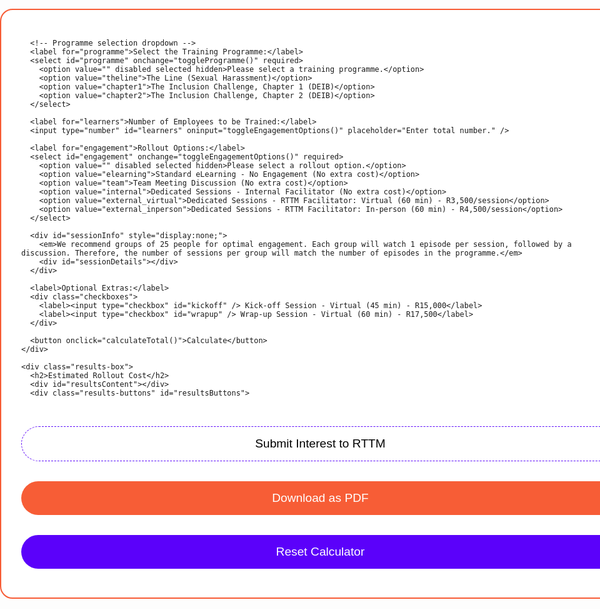 <html lang="en">
<head>
  <meta charset="UTF-8" />
  <meta name="viewport" content="width=device-width, initial-scale=1.0" />
  <title>Estimated Programme Rollout Cost Calculator</title>
  <style>
    body {
      background-color: transparent;
      font-family: 'Montserrat', sans-serif;
      padding: 0rem;
      margin: 0;
      overflow-x: hidden;
    }

    .container {
      display: flex;
      flex-direction: column;
      align-items: flex-start;
      width: 100%;
      max-width: 1600px;
      margin: 0 auto;
      gap: 2rem;
      box-sizing: border-box;
      padding-left: 0;
      padding-right: 0;
    }

    @media (min-width: 1024px) {
      .container {
        flex-direction: row;
        justify-content: space-between;
        align-items: flex-start;
      }
    }

    .calculator {
      background-color: #ffffff;
      border: 2px solid #F75C36;
      border-radius: 20px;
      padding: 2rem;
      width: 1025px;
      box-sizing: border-box;
    }

    .results-box {
      background-color: #F75D36;
      border-radius: 25px;
      padding: 2rem;
      color: white;
      width: 550px;
      display: flex;
      flex-direction: column;
      justify-content: flex-start;
      box-sizing: border-box;
    }

    h1 {
      font-family: 'Montserrat', sans-serif;
      font-weight: 700;
      font-size: 33px;
      text-align: center;
      margin-bottom: 1rem;
      display: none;
    }

    .results-box h2 {
      font-family: 'Montserrat', sans-serif;
      font-weight: 700;
      font-size: 18px;
      text-align: left;
      margin-bottom: 1rem;
    }

    label {
      font-weight: bold;
      font-size: 1.05rem;
      margin-top: 1.5rem;
      display: block;
    }

    select {
      margin-top: 0.5rem;
      width: 100%;
      padding: 0.6rem 1rem;
      font-size: 1rem;
      border: 1px dashed #F87171;
      border-radius: 30px;
      font-family: 'Montserrat', sans-serif;
      background-color: white;
      -webkit-appearance: none;
      -moz-appearance: none;
      appearance: none;
      background: white url('data:image/svg+xml;utf8,<svg fill="%235b01fa" height="20" viewBox="0 0 24 24" width="20" xmlns="http://www.w3.org/2000/svg"><path d="M7 10l5 5 5-5z"/></svg>') no-repeat right 1rem center;
      background-size: 1rem;
      padding-right: 2.5rem;
    }

    input[type="number"] {
      margin-top: 0.5rem;
      width: 100%;
      padding: 0.6rem 1rem;
      font-size: 1rem;
      border: 1px dashed #F87171;
      border-radius: 30px;
      font-family: 'Montserrat', sans-serif;
      background-color: white;
    }

    input[type="number"]::placeholder {
      color: #a6a6a6 !important;
      font-style: italic;
      font-family: 'Montserrat', sans-serif;
    }

    select:invalid {
      color: #a6a6a6 !important;
      font-style: italic;
      font-family: 'Montserrat', sans-serif;
    }

    input[type="number"]:focus,
    select:focus {
      outline: none;
      border: 2px solid #5b01fa;
      color: #000;
      font-style: normal;
    }

    .checkboxes label {
      display: flex;
      align-items: center;
      gap: 0.5rem;
      margin-top: 0.5rem;
      font-weight: 400;
      font-size: 1rem;
    }

    .checkboxes input[type="checkbox"] {
      accent-color: #5b01fa;
      transform: scale(1.2);
    }

    button {
      margin-top: 2rem;
      width: 100%;
      padding: 1rem;
      font-size: 1.2rem;
      background-color: #F75D36;
      color: white;
      border: none;
      border-radius: 30px;
      cursor: pointer;
      font-family: 'Montserrat', sans-serif;
      text-align: center;
    }

    .results-line-item {
      font-size: 0.8rem;
      font-family: 'Montserrat', sans-serif;
      display: flex;
      justify-content: space-between;
      margin: 0.5rem 0;
    }

    .results-line-item span:last-child {
      font-weight: bold;
    }

    .results-box .line {
      border-top: 1px dotted white;
      margin: 1rem 0;
    }

    .total-line {
      font-size: 1rem;
      font-weight: bold;
      display: flex;
      justify-content: space-between;
    }

    .results-buttons {
      margin-top: 0.5rem;
      display: none;
      flex-direction: column;
      gap: 0.05rem !important;
    }

    .results-buttons button {
      border-radius: 20px;
      padding: 0.4rem 0.8rem;
      font-size: 0.8rem;
      font-family: 'Montserrat', sans-serif;
      font-weight: 400;
      text-align: left;
      width: 100%;
    }

    .submit-btn {
      background: white;
      color: #000;
      border: 1px dashed #5b01fa;
    }

    .reset-btn {
      background: #5b01fa;
      color: white;
    }

    #sessionInfo em {
      text-align: center;
      display: block;
      margin-top: 1rem;
      margin-bottom: 1rem;
    }

    .results-note {
      font-size: 0.7rem;
      margin-top: 1rem;
      font-family: 'Montserrat', sans-serif;
    }

    .form-modal {
      display: none;
      position: fixed;
      top: 0;
      left: 0;
      width: 100vw;
      height: 100vh;
      background-color: rgba(0, 0, 0, 0.5);
      justify-content: center;
      align-items: center;
      z-index: 1000;
    }

    .form-content {
      background: white;
      padding: 2rem;
      border-radius: 20px;
      width: 90%;
      max-width: 400px;
      font-family: 'Montserrat', sans-serif;
    }

    .form-content h3 {
      margin-bottom: 1rem;
      font-size: 1.5rem;
    }

    .form-content input,
    .form-content textarea {
      width: 100%;
      padding: 0.5rem;
      margin-bottom: 1rem;
      font-family: 'Montserrat', sans-serif;
      border: 1px solid #ccc;
      border-radius: 10px;
    }

.form-content button[type="submit"] {
  background: #F75D36;
  color: white;
  border: none;
  padding: 0.6rem 1rem;
  border-radius: 10px;
  font-family: 'Montserrat', sans-serif;
  cursor: pointer;
}

.close-form {
  position: absolute;
  top: 1rem;
  right: 1rem;
  font-size: 1.25rem;
  cursor: pointer;
  background: none;
  border: none;
  color: #f05824;
  font-weight: bold;
  z-index: 10;
}

.calculation-line {
  text-align: center;
}

.download-btn {
  background: #ffffff;
  color: #F75D36;
  border: 1px dashed #5b01fa;
  border-radius: 20px;
  padding: 0.4rem 0.8rem;
  font-size: 0.8rem;
  font-family: 'Montserrat', sans-serif;
  font-weight: 400;
  text-align: left;
  width: 100%;
  cursor: pointer;
}
  </style>
    <script src="https://cdnjs.cloudflare.com/ajax/libs/html2pdf.js/0.10.1/html2pdf.bundle.min.js"></script>
</head>
<body>
   <div class="container">
    <div class="calculator">
      <h1>Estimated Programme Rollout Cost Calculator</h1>

      <!-- Programme selection dropdown -->
      <label for="programme">Select the Training Programme:</label>
      <select id="programme" onchange="toggleProgramme()" required>
        <option value="" disabled selected hidden>Please select a training programme.</option>
        <option value="theline">The Line (Sexual Harassment)</option>
        <option value="chapter1">The Inclusion Challenge, Chapter 1 (DEIB)</option>
        <option value="chapter2">The Inclusion Challenge, Chapter 2 (DEIB)</option>
      </select>

      <label for="learners">Number of Employees to be Trained:</label>
      <input type="number" id="learners" oninput="toggleEngagementOptions()" placeholder="Enter total number." />

      <label for="engagement">Rollout Options:</label>
      <select id="engagement" onchange="toggleEngagementOptions()" required>
        <option value="" disabled selected hidden>Please select a rollout option.</option>
        <option value="elearning">Standard eLearning - No Engagement (No extra cost)</option>
        <option value="team">Team Meeting Discussion (No extra cost)</option>
        <option value="internal">Dedicated Sessions - Internal Facilitator (No extra cost)</option>
        <option value="external_virtual">Dedicated Sessions - RTTM Facilitator: Virtual (60 min) - R3,500/session</option>
        <option value="external_inperson">Dedicated Sessions - RTTM Facilitator: In-person (60 min) - R4,500/session</option>
      </select>

      <div id="sessionInfo" style="display:none;">
        <em>We recommend groups of 25 people for optimal engagement. Each group will watch 1 episode per session, followed by a discussion. Therefore, the number of sessions per group will match the number of episodes in the programme.</em>
        <div id="sessionDetails"></div>
      </div>

      <label>Optional Extras:</label>
      <div class="checkboxes">
        <label><input type="checkbox" id="kickoff" /> Kick-off Session - Virtual (45 min) - R15,000</label>
        <label><input type="checkbox" id="wrapup" /> Wrap-up Session - Virtual (60 min) - R17,500</label>
      </div>

      <button onclick="calculateTotal()">Calculate</button>
    </div>

    <div class="results-box">
      <h2>Estimated Rollout Cost</h2>
      <div id="resultsContent"></div>
      <div class="results-buttons" id="resultsButtons">
  <button class="submit-btn">Submit Interest to RTTM</button>
  <button class="download-btn" onclick="downloadPDF()">Download as PDF</button>
  <button class="reset-btn" onclick="window.location.reload()">Reset Calculator</button>
</div>
    </div>
  </div>

<div class="form-modal" id="formModal">
<div class="form-content">
  <h3>Submit Your Interest</h3>
  <form method="POST" action="https://formspree.io/f/YOUR_FORM_ID">
    <input type="text" name="name" placeholder="Your Name" required />
    <input type="email" name="email" placeholder="Your Email" required />
    <input type="text" name="company" placeholder="Company Name" required />
    <input type="text" name="programme" id="formProgramme" placeholder="Programme" readonly />
    <input type="text" name="headcount" id="formHeadcount" placeholder="Total Headcount" readonly />
    <textarea name="summary" id="costSummary" rows="6" readonly></textarea>
    <button type="submit">Send</button>
  </form>
    </div>
  </div>

  <script>
    function toggleProgramme() {
      toggleEngagementOptions();
    }

    function toggleEngagementOptions() {
      const learners = parseInt(document.getElementById("learners").value) || 0;
      const engagement = document.getElementById("engagement").value;
      const programme = document.getElementById("programme").value;
      const sessionInfo = document.getElementById("sessionInfo");
      const sessionDetails = document.getElementById("sessionDetails");

      const episodes = programme === "chapter1" ? 7 : programme === "chapter2" ? 5 : 5;

      if (engagement.startsWith("external") && learners > 0) {
        const groups = Math.ceil(learners / 25);
        const sessions = groups * episodes;
        sessionInfo.style.display = "block";
        sessionDetails.innerHTML = `<p class="calculation-line"><strong>Calculation:</strong> ${learners} learners ÷ 25 pax = ${groups} group(s) × 5 sessions/episodes<br><strong>= ${sessions} sessions</strong></p>`;
      } else {
        sessionInfo.style.display = "none";
        sessionDetails.innerHTML = "";
      }
    }

    function getContentCost(learners, programme) {
      let rate = 450, cap = 3500000;
      if (programme === "chapter1" || programme === "chapter2") {
        cap = 2000000;
        if (learners > 5000) rate = 300;
        else if (learners > 4000) rate = 375;
        else if (learners > 3000) rate = 400;
        else if (learners > 2000) rate = 425;
        else if (learners > 1000) rate = 450;
        else rate = 500;
      }
      const total = learners * rate;
      return Math.min(total, cap);
    }

    function calculateTotal() {
      const learners = parseInt(document.getElementById("learners").value) || 0;
      const engagement = document.getElementById("engagement").value;
      const programme = document.getElementById("programme").value;
      const kickoff = document.getElementById("kickoff").checked;
      const wrapup = document.getElementById("wrapup").checked;

      const contentCost = getContentCost(learners, programme);

      let engagementCost = 0;
      if (engagement.startsWith("external")) {
        const episodes = programme === "chapter1" ? 7 : programme === "chapter2" ? 5 : 5;
        const groups = Math.ceil(learners / 25);
        const sessions = groups * episodes;
        const rate = engagement === "external_virtual" ? 3500 : 4500;
        engagementCost = sessions * rate;
      }

      let resultsHTML = '';
      resultsHTML += `<div class='results-line-item'><span>Content Cost:</span><span>R${contentCost.toLocaleString()}</span></div>`;

      if (engagementCost > 0) {
        resultsHTML += `<div class='results-line-item'><span>Facilitation Cost:</span><span>R${engagementCost.toLocaleString()}</span></div>`;
      }

      if (kickoff) {
        resultsHTML += `<div class='results-line-item'><span>Kick-off Cost:</span><span>R15,000</span></div>`;
      }
      if (wrapup) {
        resultsHTML += `<div class='results-line-item'><span>Wrap-up Cost:</span><span>R17,500</span></div>`;
      }

      const extrasCost = (kickoff ? 15000 : 0) + (wrapup ? 17500 : 0);
      const totalCost = contentCost + engagementCost + extrasCost;

      resultsHTML += `<div class="line"></div>`;
      resultsHTML += `<div class='total-line'><span>Total Estimated Cost</span><span>R${totalCost.toLocaleString()}</span></div>`;
      resultsHTML += `<div class="line"></div>`;
      resultsHTML += `<p class="results-note">This estimated pricing is intended as a guideline only. Final costs may vary based on budget negotiations and the use of different rollout options within the same project.</p>`;

      document.getElementById("resultsContent").innerHTML = resultsHTML;
      document.getElementById("resultsButtons").style.display = "flex";
    }

function showFormWithSummary() {
  const summary = document.getElementById("resultsContent").innerText;
  const programme = document.getElementById("programme").options[document.getElementById("programme").selectedIndex].text;
  const headcount = document.getElementById("learners").value;

  document.getElementById("formProgramme").value = programme;
  document.getElementById("formHeadcount").value = headcount;
  document.getElementById("costSummary").value = summary;
  document.getElementById("formModal").style.display = "flex";
}

    document.querySelector('.submit-btn').addEventListener('click', showFormWithSummary);
  document.getElementById("formModal").addEventListener("click", function (event) {
    const formContent = document.querySelector(".form-content");
    if (!formContent.contains(event.target)) {
      this.style.display = "none";
    }
  });
  </script>
  <script>
function downloadPDF() {
  const element = document.querySelector('.container');
  const opt = {
    margin:       0.5,
    filename:     'Run to the Monster - Programme Cost Estimate.pdf',
    image:        { type: 'jpeg', quality: 0.98 },
    html2canvas:  {
      scale: 3,            // higher scale for better rendering
      useCORS: true,       // allows cross-origin images
      logging: true
    },
    jsPDF: {
      unit: 'in',
      format: 'letter',
      orientation: 'landscape'
    }
  };
    setTimeout(() => {
    html2pdf().set(opt).from(element).save().then(() => {
    });
  }, 300);
}
  </script>
</body>
</html>
